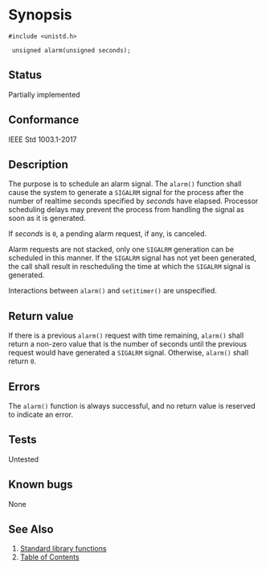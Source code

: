 # Synopsis 
`#include <unistd.h>`</br>

` unsigned alarm(unsigned seconds);`</br>

## Status
Partially implemented
## Conformance
IEEE Std 1003.1-2017
## Description


The purpose is to schedule an alarm signal. The `alarm()` function shall cause the system to generate a `SIGALRM` signal for the process after the number of realtime
seconds specified by _seconds_ have elapsed. Processor scheduling delays may prevent the process from handling the signal as
soon as it is generated.

If _seconds_ is `0`, a pending alarm request, if any, is canceled.

Alarm requests are not stacked, only one `SIGALRM` generation can be scheduled in this manner. If the `SIGALRM` signal has not yet
been generated, the call shall result in rescheduling the time at which the `SIGALRM` signal is generated.

Interactions between `alarm()` and `setitimer()` are unspecified. 


## Return value

If there is a previous `alarm()` request with time remaining, `alarm()` shall return a non-zero value that is the number of seconds until the previous request would have generated a `SIGALRM` signal. Otherwise, `alarm()` shall return `0`.

## Errors


The `alarm()` function is always successful, and no return value is reserved to indicate an error.


## Tests

Untested

## Known bugs

None

## See Also 
1. [Standard library functions](../README.md)
2. [Table of Contents](../../../README.md)
